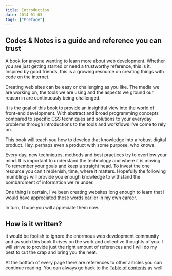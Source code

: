 ```yaml
---
title: Introduction
date: 2014-01-03
tags: ["Preface"]
---
```


## Codes & Notes is a guide and reference you can trust

A book for anyone wanting to learn more about web development. Whether you are just getting started or need a trustworthy reference, this is it. Inspired by good friends, this is a growing resource on creating things with code on the internet.

Creating web sites can be easy or challenging as you like. The media we are working on, the tools we are using and the aspects we ground our reason in are continuously being challenged.

It is the goal of this book to provide an insightful view into the world of front-end development. With abstract and broad programming concepts compared to specific CSS techniques and solutions to your everyday problems through introductions to the tools and workflows I've come to rely on.

This book will teach you how to develop that knowledge into a robust digital product. Hey, perhaps even a product with some purpose, who knows.

Every day, new techniques, methods and best practices try to overflow your mind. It is important to understand the technology and where it is moving. To remember your goals and keep a straight head. To invest the one resource you can't replenish, time, where it matters. Hopefully the following mumblings will provide you enough knowledge to withstand the bombardment of information we're under.

One thing is certain, I've been creating websites long enough to learn that I would have appreciated these words earlier in my own career.

In turn, I hope you will appreciate them now.

## How is it written?

It would be foolish to ignore the enormous web development community and as such this book thrives on the work and collective thoughts of you. I will strive to provide just the right amount of references and I will do my best to cut the crap and bring you the heat.

At the bottom of every page there are references to other articles you can continue reading. You can always go back to the [Table of contents](http://codesandnotes.com#toc) as well.
